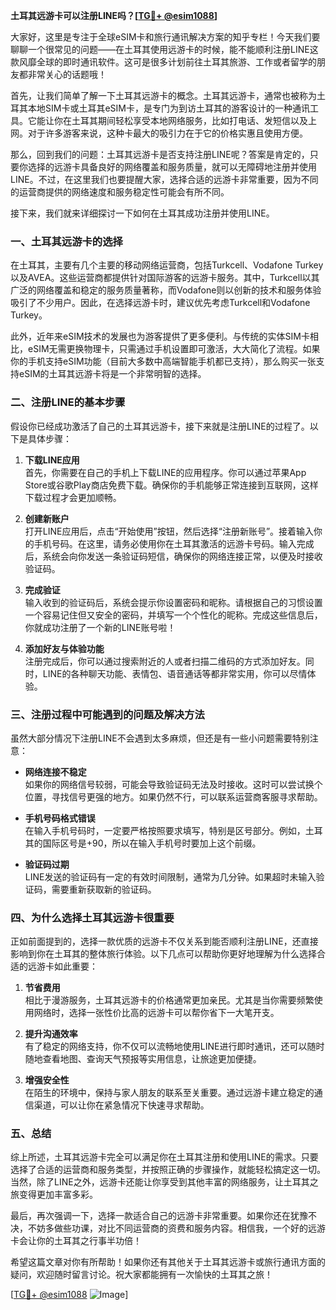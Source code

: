**土耳其远游卡可以注册LINE吗？[[TG💪+ @esim1088](https://t.me/s/esim1088)]**

大家好，这里是专注于全球eSIM卡和旅行通讯解决方案的知乎专栏！今天我们要聊聊一个很常见的问题——在土耳其使用远游卡的时候，能不能顺利注册LINE这款风靡全球的即时通讯软件。这可是很多计划前往土耳其旅游、工作或者留学的朋友都非常关心的话题哦！

首先，让我们简单了解一下土耳其远游卡的概念。土耳其远游卡，通常也被称为土耳其本地SIM卡或土耳其eSIM卡，是专门为到访土耳其的游客设计的一种通讯工具。它能让你在土耳其期间轻松享受本地网络服务，比如打电话、发短信以及上网。对于许多游客来说，这种卡最大的吸引力在于它的价格实惠且使用方便。

那么，回到我们的问题：土耳其远游卡是否支持注册LINE呢？答案是肯定的，只要你选择的远游卡具备良好的网络覆盖和服务质量，就可以无障碍地注册并使用LINE。不过，在这里我们也要提醒大家，选择合适的远游卡非常重要，因为不同的运营商提供的网络速度和服务稳定性可能会有所不同。

接下来，我们就来详细探讨一下如何在土耳其成功注册并使用LINE。

### **一、土耳其远游卡的选择**

在土耳其，主要有几个主要的移动网络运营商，包括Turkcell、Vodafone Turkey以及AVEA。这些运营商都提供针对国际游客的远游卡服务。其中，Turkcell以其广泛的网络覆盖和稳定的服务质量著称，而Vodafone则以创新的技术和服务体验吸引了不少用户。因此，在选择远游卡时，建议优先考虑Turkcell和Vodafone Turkey。

此外，近年来eSIM技术的发展也为游客提供了更多便利。与传统的实体SIM卡相比，eSIM无需更换物理卡，只需通过手机设置即可激活，大大简化了流程。如果你的手机支持eSIM功能（目前大多数中高端智能手机都已支持），那么购买一张支持eSIM的土耳其远游卡将是一个非常明智的选择。

### **二、注册LINE的基本步骤**

假设你已经成功激活了自己的土耳其远游卡，接下来就是注册LINE的过程了。以下是具体步骤：

1. **下载LINE应用**  
   首先，你需要在自己的手机上下载LINE的应用程序。你可以通过苹果App Store或谷歌Play商店免费下载。确保你的手机能够正常连接到互联网，这样下载过程才会更加顺畅。

2. **创建新账户**  
   打开LINE应用后，点击“开始使用”按钮，然后选择“注册新账号”。接着输入你的手机号码。在这里，请务必使用你在土耳其激活的远游卡号码。输入完成后，系统会向你发送一条验证码短信，确保你的网络连接正常，以便及时接收验证码。

3. **完成验证**  
   输入收到的验证码后，系统会提示你设置密码和昵称。请根据自己的习惯设置一个容易记住但又安全的密码，并填写一个个性化的昵称。完成这些信息后，你就成功注册了一个新的LINE账号啦！

4. **添加好友与体验功能**  
   注册完成后，你可以通过搜索附近的人或者扫描二维码的方式添加好友。同时，LINE的各种聊天功能、表情包、语音通话等都非常实用，你可以尽情体验。

### **三、注册过程中可能遇到的问题及解决方法**

虽然大部分情况下注册LINE不会遇到太多麻烦，但还是有一些小问题需要特别注意：

- **网络连接不稳定**  
  如果你的网络信号较弱，可能会导致验证码无法及时接收。这时可以尝试换个位置，寻找信号更强的地方。如果仍然不行，可以联系运营商客服寻求帮助。

- **手机号码格式错误**  
  在输入手机号码时，一定要严格按照要求填写，特别是区号部分。例如，土耳其的国际区号是+90，所以在输入手机号时要加上这个前缀。

- **验证码过期**  
  LINE发送的验证码有一定的有效时间限制，通常为几分钟。如果超时未输入验证码，需要重新获取新的验证码。

### **四、为什么选择土耳其远游卡很重要**

正如前面提到的，选择一款优质的远游卡不仅关系到能否顺利注册LINE，还直接影响到你在土耳其的整体旅行体验。以下几点可以帮助你更好地理解为什么选择合适的远游卡如此重要：

1. **节省费用**  
   相比于漫游服务，土耳其远游卡的价格通常更加亲民。尤其是当你需要频繁使用网络时，选择一张性价比高的远游卡可以帮你省下一大笔开支。

2. **提升沟通效率**  
   有了稳定的网络支持，你不仅可以流畅地使用LINE进行即时通讯，还可以随时随地查看地图、查询天气预报等实用信息，让旅途更加便捷。

3. **增强安全性**  
   在陌生的环境中，保持与家人朋友的联系至关重要。通过远游卡建立稳定的通信渠道，可以让你在紧急情况下快速寻求帮助。

### **五、总结**

综上所述，土耳其远游卡完全可以满足你在土耳其注册和使用LINE的需求。只要选择了合适的运营商和服务类型，并按照正确的步骤操作，就能轻松搞定这一切。当然，除了LINE之外，远游卡还能让你享受到其他丰富的网络服务，让土耳其之旅变得更加丰富多彩。

最后，再次强调一下，选择一款适合自己的远游卡非常重要。如果你还在犹豫不决，不妨多做些功课，对比不同运营商的资费和服务内容。相信我，一个好的远游卡会让你的土耳其之行事半功倍！

希望这篇文章对你有所帮助！如果你还有其他关于土耳其远游卡或旅行通讯方面的疑问，欢迎随时留言讨论。祝大家都能拥有一次愉快的土耳其之旅！

[[TG💪+ @esim1088](https://t.me/s/esim1088) ![Image](https://i.postimg.cc/4NQfJmqS/Snipaste-2025-05-13-00-14-12.png)]